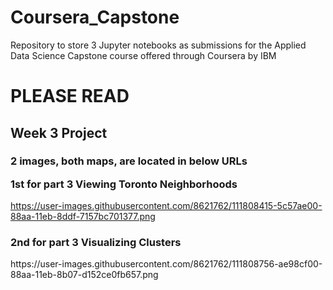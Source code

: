 # Coursera_Capstone
Repository to store 3 Jupyter notebooks as submissions for the  Applied Data Science Capstone course offered through Coursera by IBM

<H1> PLEASE READ </H1>
<H2> Week 3 Project </H2>
<H3> 2 images, both maps, are located in below URLs 

1st for part 3  Viewing Toronto Neighborhoods </H3>
https://user-images.githubusercontent.com/8621762/111808415-5c57ae00-88aa-11eb-8ddf-7157bc701377.png

<H3>2nd for part 3 Visualizing Clusters </H3>
https://user-images.githubusercontent.com/8621762/111808756-ae98cf00-88aa-11eb-8b07-d152ce0fb657.png
